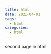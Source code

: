 ```yaml
---
title: html
date: 2021-04-01
tags:
  - html
categories:
  - html
---
```


<articleTop></articleTop>

second page in html

